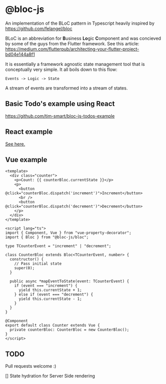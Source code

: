 # @bloc-js

An implementation of the BLoC pattern in Typescript heavily inspired by
https://github.com/felangel/bloc

BLoC is an abbreviation for **B**usiness **Lo**gic **C**omponent and was
concieved by some of the guys from the Flutter framework. See this article:
https://medium.com/flutterpub/architecting-your-flutter-project-bd04e144a8f1

It is essentially a framework agnostic state management tool that is
conceptually very simple. It all boils down to this flow:

```
Events -> Logic -> State
```

A stream of events are transformed into a stream of states.

## Basic Todo's example using React

https://github.com/tim-smart/bloc-js-todos-example

## React example

[See here.](packages/react-bloc/example)

## Vue example

```vue
<template>
  <div class="counter">
    <p>Count: {{ counterBloc.currentState }}</p>
    <p>
      <button @click="counterBloc.dispatch('increment')">Increment</button>
      <br />
      <button @click="counterBloc.dispatch('decrement')">Decrement</button>
    </p>
  </div>
</template>

<script lang="ts">
import { Component, Vue } from "vue-property-decorator";
import { Bloc } from "@bloc-js/bloc";

type TCounterEvent = "increment" | "decrement";

class CounterBloc extends Bloc<TCounterEvent, number> {
  constructor() {
    // Pass initial state
    super(0);
  }

  public async *mapEventToState(event: TCounterEvent) {
    if (event === "increment") {
      yield this.currentState + 1;
    } else if (event === "decrement") {
      yield this.currentState - 1;
    }
  }
}

@Component
export default class Counter extends Vue {
  private counterBloc: CounterBloc = new CounterBloc();
}
</script>
```

## TODO

Pull requests welcome :)

[] State hydration for Server Side rendering
